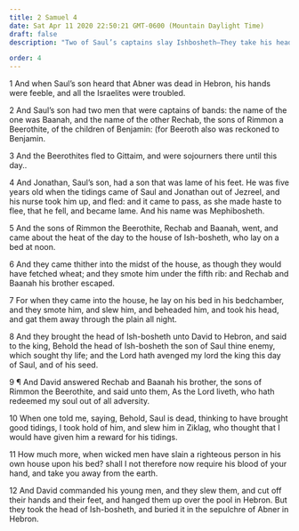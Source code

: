 ```yaml
---
title: 2 Samuel 4
date: Sat Apr 11 2020 22:50:21 GMT-0600 (Mountain Daylight Time)
draft: false
description: "Two of Saul’s captains slay Ishbosheth—They take his head to David, who has them slain for killing a righteous person."

order: 4
---
```

    
1 And when Saul’s son heard that Abner was dead in Hebron, his hands were feeble, and all the Israelites were troubled.

2 And Saul’s son had two men that were captains of bands: the name of the one was Baanah, and the name of the other Rechab, the sons of Rimmon a Beerothite, of the children of Benjamin: (for Beeroth also was reckoned to Benjamin.

3 And the Beerothites fled to Gittaim, and were sojourners there until this day..

4 And Jonathan, Saul’s son, had a son that was lame of his feet. He was five years old when the tidings came of Saul and Jonathan out of Jezreel, and his nurse took him up, and fled: and it came to pass, as she made haste to flee, that he fell, and became lame. And his name was Mephibosheth.

5 And the sons of Rimmon the Beerothite, Rechab and Baanah, went, and came about the heat of the day to the house of Ish-bosheth, who lay on a bed at noon.

6 And they came thither into the midst of the house, as though they would have fetched wheat; and they smote him under the fifth rib: and Rechab and Baanah his brother escaped.

7 For when they came into the house, he lay on his bed in his bedchamber, and they smote him, and slew him, and beheaded him, and took his head, and gat them away through the plain all night.

8 And they brought the head of Ish-bosheth unto David to Hebron, and said to the king, Behold the head of Ish-bosheth the son of Saul thine enemy, which sought thy life; and the Lord hath avenged my lord the king this day of Saul, and of his seed.

9 ¶ And David answered Rechab and Baanah his brother, the sons of Rimmon the Beerothite, and said unto them, As the Lord liveth, who hath redeemed my soul out of all adversity.

10 When one told me, saying, Behold, Saul is dead, thinking to have brought good tidings, I took hold of him, and slew him in Ziklag, who thought that I would have given him a reward for his tidings.

11 How much more, when wicked men have slain a righteous person in his own house upon his bed? shall I not therefore now require his blood of your hand, and take you away from the earth.

12 And David commanded his young men, and they slew them, and cut off their hands and their feet, and hanged them up over the pool in Hebron. But they took the head of Ish-bosheth, and buried it in the sepulchre of Abner in Hebron.
